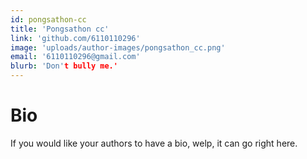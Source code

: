 ```yaml
---
id: pongsathon-cc
title: 'Pongsathon cc'
link: 'github.com/6110110296'
image: 'uploads/author-images/pongsathon_cc.png'
email: '6110110296@gmail.com'
blurb: 'Don't bully me.'
---
```


# Bio

If you would like your authors to have a bio, welp, it can go right here.
